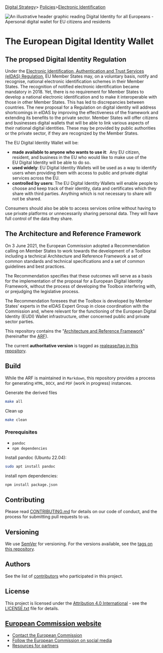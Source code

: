 [Digital Strategy](https://digital-strategy.ec.europa.eu//en)> [Policies](https://digital-strategy.ec.europa.eu/en/policies)>[Electronic Identification](https://digital-strategy.ec.europa.eu//en/policies/electronic-identification)

![An illustrative header graphic reading Digital Identity for all Europeans - Apersonal digital wallet for EU citizens and residents](https://joinup.ec.europa.eu/sites/default/files/inline-images/EUDI.png)

# The European Digital Identity Wallet 
## The propsed Digital Identity Regulation

Under the [Electronic Identification, Authentication and Trust Services (eIDAS) Regulation](https://digital-strategy.ec.europa.eu/en/policies/eidas-regulation), EU Member States may, on a voluntary basis, notify and recognise, national electronic identification schemes in their Member States. The recognition of notified electronic identification became mandatory in 2018.
Yet, there is no requirement for Member States to develop a national electronic identification and to make it interoperable with those in other Member States. This has led to discrepancies between countries.
The new proposal for a Regulation on digital identity will address shortcomings in eIDAS by improving the effectiveness of the framework and extending its benefits to the private sector.
Member States will offer citizens and businesses digital wallets that will be able to link various aspects of their national digital identities. These may be provided by public authorities or the private sector, if they are recognized by the Member States.

The EU Digital Identity Wallet will be:

* **made available to anyone who wants to use it**:  Any EU citizen, resident, and business in the EU who would like to make use of the EU Digital Identity will be able to do so.
* **used widely**: EU Digital Identity Wallets will be used as a way to identify users when providing them with access to public and private digital services across the EU.
* **controlled by users**: The EU Digital Identity Wallets will enable people to choose and keep track of their identity, data and certificates which they share with third parties. Anything which is not necessary to share will not be shared.

Consumers should also be able to access services online without having to use private platforms or unnecessarily sharing personal data. They will have full control of the data they share.

## The Architecture and Reference Framework

On 3 June 2021, the European Commission adopted a Recommendation
calling on Member States to work towards the development of a Toolbox
including a technical Architecture and Reference Framework
a set of common standards and technical specifications and a
set of common guidelines and best practices.

The Recommendation specifies that these outcomes will serve as a basis
for the implementation of the proposal for a European Digital Identity
Framework, without the process of developing the Toolbox interfering
with, or prejudging the legislative process.

The Recommendation foresees that the Toolbox is developed by Member
States’ experts in the eIDAS Expert Group  in close coordination with
the Commission and, where relevant for the functioning of the European
Digital Identity (EUDI) Wallet infrastructure, other concerned public
and private sector parties.

This repository contains the "[Architecture and Reference Framework](arf.md)"
(hereinafter the [ARF](arf.md)).

The current **authoritative version** is tagged as [realease/tag in this
repository](https://github.com/eu-digital-identity-wallet/architecture-and-reference-framework/releases).


## Build
While the ARF is maintained in `Markdown`, this repository provides a
process for generating `HTML`, `DOCX`, and `PDF` (work in progress)
instances.

Generate the derived files
```bash
make all
```

Clean up
```bash
make clean
```

### Prerequisites
* `pandoc`
* `npm dependencies`

Install pandoc (Ubuntu 22.04):
```bash
sudo apt install pandoc
```
install npm dependencies:
```bash
npm install package.json
```

## Contributing

Please read [CONTRIBUTING.md](CONTRIBUTING.md) for details on our code of conduct,
and the process for submitting pull requests to us.

## Versioning

We use [SemVer](http://semver.org/) for versioning. For the versions available, 
see the [tags on this repository](https://github.com/eu-digital-identity-wallet/architecture-and-reference-framework/tags). 

## Authors

See the list of [contributors](https://github.com/eu-digital-identity-wallet/architecture-and-reference-framework/graphs/contributors) who participated in this project.

## License

This project is licensed under the [Attribution 4.0
International](http://creativecommons.org/licenses/by/4.0/) - see the
[LICENSE.txt](LICENSE) file for details.

## [European Commission website](https://commission.europa.eu/index_en)

* [Contact the European Commission](https://commission.europa.eu/about-european-commission/contact_en)
* [Follow the European Commission on social media ](https://european-union.europa.eu/contact-eu/social-media-channels_en#/search?page=0&institutions=european_commission)
* [Resources for partners](https://commission.europa.eu/resources-partners_en)
